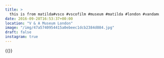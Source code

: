 ```yaml
---
title: >
  this is from matilda#vsco #vscofilm #museum #matilda #london #vandamuseum
date: 2016-09-28T16:53:37+00:00
location: "V & A Museum London"
image: "/img/47a5740954415a0ebeec1dcb2384d084.jpg"
draft: false
instagram: true
---
```


{{<photo src="/img/47a5740954415a0ebeec1dcb2384d084.jpg">}}
